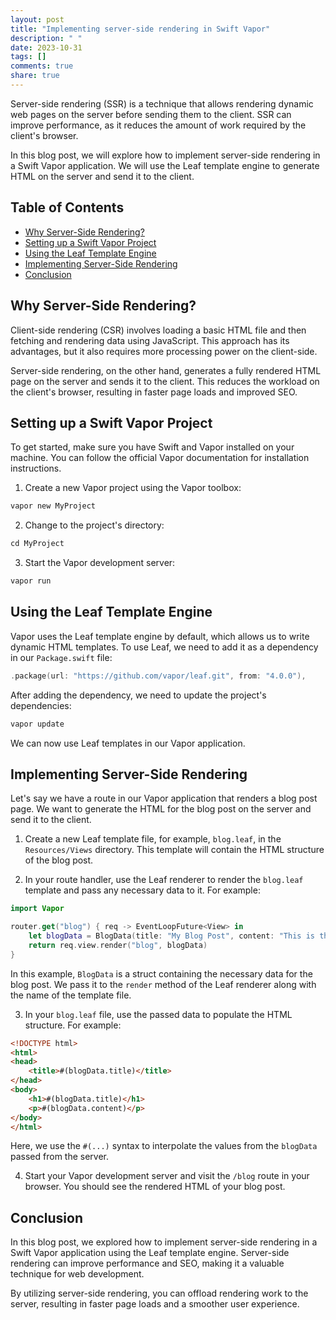 ```yaml
---
layout: post
title: "Implementing server-side rendering in Swift Vapor"
description: " "
date: 2023-10-31
tags: []
comments: true
share: true
---
```


Server-side rendering (SSR) is a technique that allows rendering dynamic web pages on the server before sending them to the client. SSR can improve performance, as it reduces the amount of work required by the client's browser.

In this blog post, we will explore how to implement server-side rendering in a Swift Vapor application. We will use the Leaf template engine to generate HTML on the server and send it to the client.

## Table of Contents
- [Why Server-Side Rendering?](#why-server-side-rendering)
- [Setting up a Swift Vapor Project](#setting-up-a-swift-vapor-project)
- [Using the Leaf Template Engine](#using-the-leaf-template-engine)
- [Implementing Server-Side Rendering](#implementing-server-side-rendering)
- [Conclusion](#conclusion)

## Why Server-Side Rendering?

Client-side rendering (CSR) involves loading a basic HTML file and then fetching and rendering data using JavaScript. This approach has its advantages, but it also requires more processing power on the client-side.

Server-side rendering, on the other hand, generates a fully rendered HTML page on the server and sends it to the client. This reduces the workload on the client's browser, resulting in faster page loads and improved SEO.

## Setting up a Swift Vapor Project

To get started, make sure you have Swift and Vapor installed on your machine. You can follow the official Vapor documentation for installation instructions.

1. Create a new Vapor project using the Vapor toolbox:

```swift
vapor new MyProject
```

2. Change to the project's directory:

```swift
cd MyProject
```

3. Start the Vapor development server:

```swift
vapor run
```

## Using the Leaf Template Engine

Vapor uses the Leaf template engine by default, which allows us to write dynamic HTML templates. To use Leaf, we need to add it as a dependency in our `Package.swift` file:

```swift
.package(url: "https://github.com/vapor/leaf.git", from: "4.0.0"),
```

After adding the dependency, we need to update the project's dependencies:

```swift
vapor update
```

We can now use Leaf templates in our Vapor application.

## Implementing Server-Side Rendering

Let's say we have a route in our Vapor application that renders a blog post page. We want to generate the HTML for the blog post on the server and send it to the client.

1. Create a new Leaf template file, for example, `blog.leaf`, in the `Resources/Views` directory. This template will contain the HTML structure of the blog post.

2. In your route handler, use the Leaf renderer to render the `blog.leaf` template and pass any necessary data to it. For example:

```swift
import Vapor

router.get("blog") { req -> EventLoopFuture<View> in
    let blogData = BlogData(title: "My Blog Post", content: "This is the content of my blog post.")
    return req.view.render("blog", blogData)
}
```

In this example, `BlogData` is a struct containing the necessary data for the blog post. We pass it to the `render` method of the Leaf renderer along with the name of the template file.

3. In your `blog.leaf` file, use the passed data to populate the HTML structure. For example:

```html
<!DOCTYPE html>
<html>
<head>
    <title>#(blogData.title)</title>
</head>
<body>
    <h1>#(blogData.title)</h1>
    <p>#(blogData.content)</p>
</body>
</html>
```

Here, we use the `#(...)` syntax to interpolate the values from the `blogData` passed from the server.

4. Start your Vapor development server and visit the `/blog` route in your browser. You should see the rendered HTML of your blog post.

## Conclusion

In this blog post, we explored how to implement server-side rendering in a Swift Vapor application using the Leaf template engine. Server-side rendering can improve performance and SEO, making it a valuable technique for web development.

By utilizing server-side rendering, you can offload rendering work to the server, resulting in faster page loads and a smoother user experience.
